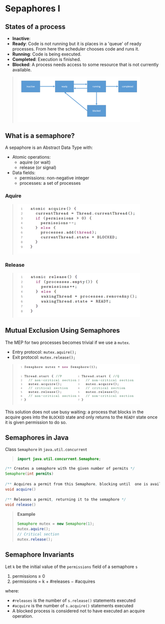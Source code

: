 # Sepaphores I


## States of a process

- **Inactive**: 
- **Ready**: Code is not running but it is places in a 'queue' of ready processes. From here the scheduler chooses code and runs it.
- **Running**: Code is being executed.
- **Completed**: Execution is finished.
- **Blocked**: A process needs access to some resource that is not currently available.

> <img src="./img/04_semaphores-1/states-of-a-process.png" style="width:400px;">

## What is a semaphore?

A sepaphore is an Abstract Data Type with:
- Atomic operations: 
  - aquire (or wait)
  - release (or signal)
- Data fields:
  - permissions: non-negative integer
  - processes: a set of processes

### Aquire

> <img src="./img/04_semaphores-1/aquire.png" style="width:400px;">

### Release

> <img src="./img/04_semaphores-1/release.png" style="width:400px;">

## Mutual Exclusion Using Semaphores

The MEP for two processes becomes trivial if we use a `mutex`. 

- Entry protocol: `mutex.aquire();`
- Exit protocol: `mutex.release();`

> <img src="./img/04_semaphores-1/mep-mutex.png" style="width:400px;">

This solution does not use busy waiting: a process that blocks in the acquire goes into the `BLOCKED` state and only returns to the `READY` state once it is given permission to do so.


## Semaphores in Java

Class `Semaphore` in `java.util.concurrent`

> ```java
> import java.util.concurrent.Semaphore;
> ```

```java
/** Creates a semaphore with the given number of permits */
Semaphore(int permits)

/** Acquires a permit from this Semaphore, blocking until  one is available */
void acquire()

/** Releases a permit, returning it to the semaphore */
void release()
```

> **Example**
> 
> ```java
> Semaphore mutex = new Semaphore(1);
> mutex.aquire();
> // Critical section
> mutex.release();
> ```

## Semaphore Invariants

Let `k` be the initial value of the `permissions` field of a semaphore `s`

1. permissions ≥ 0
2. permissions = k + #releases − #acquires

where:
- `#releases` is the number of `s.release()` statements executed 
- `#acquire` is the number of `s.acquire()` statements executed 
- A blocked process is considered not to have executed an acquire operation.